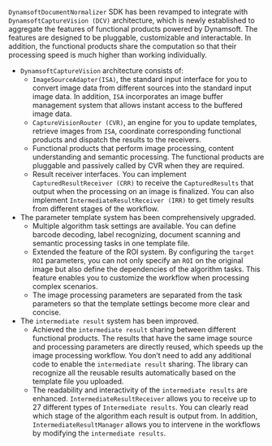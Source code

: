 
`DynamsoftDocumentNormalizer` SDK has been revamped to integrate with `DynamsoftCaptureVision (DCV)` architecture, which is newly established to aggregate the features of functional products powered by Dynamsoft. The features are designed to be pluggable, customizable and interactable. In addition, the functional products share the computation so that their processing speed is much higher than working individually.

* `DynamsoftCaptureVision` architecture consists of:
  * `ImageSourceAdapter(ISA)`, the standard input interface for you to convert image data from different sources into the standard input image data. In addition, `ISA` incorporates an image buffer management system that allows instant access to the buffered image data.
  * `CaptureVisionRouter (CVR)`, an engine for you to update templates, retrieve images from `ISA`, coordinate corresponding functional products and dispatch the results to the receivers.
  * Functional products that perform image processing, content understanding and semantic processing. The functional products are pluggable and passively called by CVR when they are required.
  * Result receiver interfaces. You can implement `CapturedResultReceiver (CRR)` to receive the `CapturedResults` that output when the processing on an image is finalized. You can also implement `IntermediateResultReceiver (IRR)` to get timely results from different stages of the workflow.
* The parameter template system has been comprehensively upgraded.
  * Multiple algorithm task settings are available. You can define barcode decoding, label recognizing, document scanning and semantic processing tasks in one template file.
  * Extended the feature of the ROI system. By configuring the `target ROI` parameters, you can not only specify an `ROI` on the original image but also define the dependencies of the algorithm tasks. This feature enables you to customize the workflow when processing complex scenarios.
  * The image processing parameters are separated from the task parameters so that the template settings become more clear and concise.
* The `intermediate result` system has been improved.
  * Achieved the `intermediate result` sharing between different functional products. The results that have the same image source and processing parameters are directly reused, which speeds up the image processing workflow. You don’t need to add any additional code to enable the `intermediate result` sharing. The library can recognize all the reusable results automatically based on the template file you uploaded.
  * The readability and interactivity of the `intermediate results` are enhanced. `IntermediateResultReceiver` allows you to receive up to 27 different types of `Intermediate results`. You can clearly read which stage of the algorithm each result is output from. In addition, `IntermediateResultManager` allows you to intervene in the workflows by modifying the `intermediate results`.

